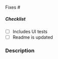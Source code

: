 <!--
Thank you for your pull request. Please provide a description above and review
the requirements below.

Bug fixes and new features should include tests.
-->

Fixes #<!-- _Add issue number_ -->

<!-- _Please make sure to review and check all of these items:_ -->

##### Checklist
<!-- Remove items that do not apply. For completed items, change [ ] to [x]. -->

- [ ] Includes UI tests
- [ ] Readme is updated

<!-- _NOTE: these things are not required to open a PR and can be done afterwards / while the PR is open._ -->

### Description

<!-- Please provide a description of the changes here. -->
